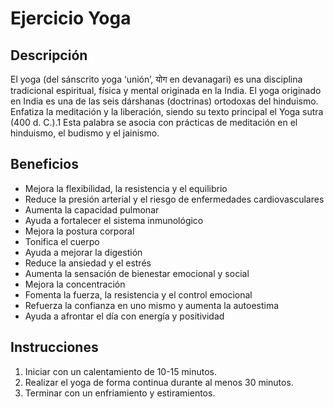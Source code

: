 # Ejercicio Yoga

## Descripción

El yoga (del sánscrito yoga ‘unión’, योग en devanagari) es una disciplina tradicional espiritual, física y mental originada en la India. El yoga originado en India es una de las seis dárshanas (doctrinas) ortodoxas del hinduismo. Enfatiza la meditación y la liberación, siendo su texto principal el Yoga sutra (400 d. C.).1​ Esta palabra se asocia con prácticas de meditación en el hinduismo, el budismo y el jainismo.

## Beneficios

- Mejora la flexibilidad, la resistencia y el equilibrio
- Reduce la presión arterial y el riesgo de enfermedades cardiovasculares
- Aumenta la capacidad pulmonar
- Ayuda a fortalecer el sistema inmunológico
- Mejora la postura corporal
- Tonifica el cuerpo
- Ayuda a mejorar la digestión
- Reduce la ansiedad y el estrés
- Aumenta la sensación de bienestar emocional y social
- Mejora la concentración
- Fomenta la fuerza, la resistencia y el control emocional
- Refuerza la confianza en uno mismo y aumenta la autoestima
- Ayuda a afrontar el día con energía y positividad

## Instrucciones

1. Iniciar con un calentamiento de 10-15 minutos.
2. Realizar el yoga de forma continua durante al menos 30 minutos.
3. Terminar con un enfriamiento y estiramientos.